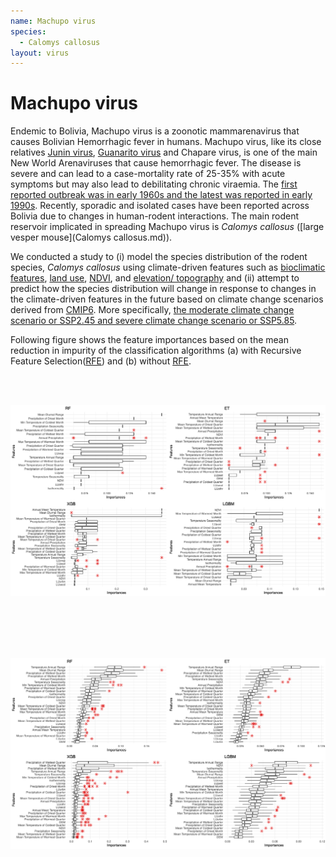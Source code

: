 ```yaml
---
name: Machupo virus
species:
  - Calomys callosus
layout: virus
---
```


# Machupo virus

Endemic to Bolivia, Machupo virus is a zoonotic mammarenavirus that causes Bolivian Hemorrhagic fever in humans. Machupo virus, like its close relatives [Junin virus](Junin.md), [Guanarito virus](Guanarito.md) and Chapare virus, is one of the main New World Arenaviruses that cause hemorrhagic fever. The disease is severe and can lead to a case-mortality rate of 25-35% with acute symptoms but may also lead to debilitating chronic viraemia. The [first reported outbreak was in early 1960s and the latest was reported in early 1990s](https://doi.org/10.1016/j.vetmic.2009.08.027). Recently, sporadic and isolated cases have been reported across Bolivia due to changes in human-rodent interactions. The main rodent reservoir implicated in spreading Machupo virus is _Calomys callosus_ ([large vesper mouse](Calomys callosus.md)).

We conducted a study to (i) model the species distribution of the rodent species, _Calomys callosus_ using climate-driven features such as [bioclimatic features](https://www.worldclim.org/data/bioclim.html), [land use](https://lcluc.umd.edu/), [NDVI](https://modis.gsfc.nasa.gov/data/dataprod/mod13.php), and [elevation/ topography](https://portal.opentopography.org/datasetMetadata?otCollectionID=OT.032021.4326.2) and (ii) attempt to predict how the species distribution will change in response to changes in the climate-driven features in the future based on climate change scenarios derived from [CMIP6](https://www.carbonbrief.org/cmip6-the-next-generation-of-climate-models-explained/#:~:text=model%20sensitivity%20values.-,Future%20warming%20in%20CMIP6,-The%20limited%20number). More specifically, [the moderate climate change scenario or SSP2.45 and severe climate change scenario or SSP5.85](https://www.carbonbrief.org/explainer-the-high-emissions-rcp8-5-global-warming-scenario/#:~:text=The%20new%20SSP%20scenarios).

Following figure shows the feature importances based on the mean reduction in impurity of the classification algorithms (a) with Recursive Feature Selection([RFE](https://scikit-learn.org/dev/modules/generated/sklearn.feature_selection.RFE.html)) and (b) without [RFE](https://scikit-learn.org/dev/modules/generated/sklearn.feature_selection.RFE.html).

<br><br>

![Fig a. Feature importances for four classification algorithms respectively with RFE](images/RFE_machupo.png)

<br><br><br><br>

![Fig b. Feature importances for four classification algorithms respectively without RFE](images/noRFE_machupo.png)

<br><br>
